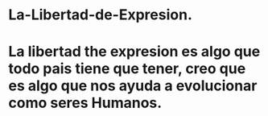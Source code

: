 # La-Libertad-de-Expresion.


# La libertad the expresion es algo que todo pais tiene que tener, creo que es algo que nos ayuda a evolucionar como seres Humanos.
